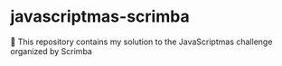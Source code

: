 # javascriptmas-scrimba
🎄 This repository contains my solution to the JavaScriptmas challenge organized by Scrimba
